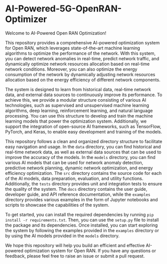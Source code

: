 # AI-Powered-5G-OpenRAN-Optimizer
Welcome to AI-Powered Open RAN Optimization!

This repository provides a comprehensive AI-powered optimization system for Open RAN, which leverages state-of-the-art machine learning algorithms to optimize the performance of the network. With this system, you can detect network anomalies in real-time, predict network traffic, and dynamically optimize network resources allocation based on real-time network conditions. Moreover, you can also optimize the energy consumption of the network by dynamically adjusting network resources allocation based on the energy efficiency of different network components.

The system is designed to learn from historical data, real-time network data, and external data sources to continuously improve its performance. To achieve this, we provide a modular structure consisting of various AI technologies, such as supervised and unsupervised machine learning algorithms, deep learning, reinforcement learning, and natural language processing. You can use this structure to develop and train the machine learning models that power the optimization system. Additionally, we support the integration of open-source AI frameworks, such as TensorFlow, PyTorch, and Keras, to enable easy development and training of the models.

This repository follows a clean and organized directory structure to facilitate easy navigation and usage. In the `data` directory, you can find historical and real-time network data, as well as external data sources that can be used to improve the accuracy of the models. In the `models` directory, you can find various AI models that can be used for network anomaly detection, predictive network planning, dynamic network optimization, and energy efficiency optimization. The `src` directory contains the source code for each of the AI models, data preparation, evaluation, and utility functions. Additionally, the `tests` directory provides unit and integration tests to ensure the quality of the system. The `docs` directory contains the user guide, developer guide, and API reference documentation, while the `examples` directory provides various examples in the form of Jupyter notebooks and scripts to showcase the capabilities of the system.

To get started, you can install the required dependencies by running `pip install -r requirements.txt`. Then, you can use the `setup.py` file to install the package and its dependencies. Once installed, you can start exploring the system by following the examples provided in the `examples` directory or by using the AI models provided in the `models` directory.

We hope this repository will help you build an efficient and effective AI-powered optimization system for Open RAN. If you have any questions or feedback, please feel free to raise an issue or submit a pull request.
